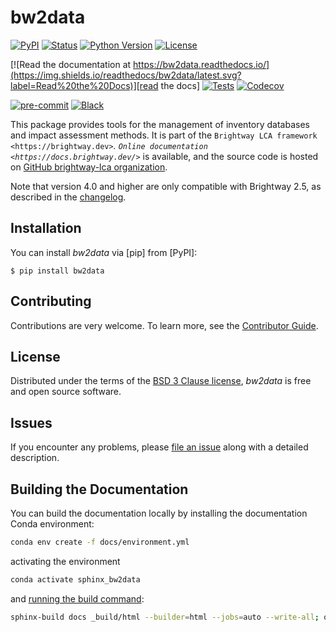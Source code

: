 # bw2data

[![PyPI](https://img.shields.io/pypi/v/bw2data.svg)][pypi status]
[![Status](https://img.shields.io/pypi/status/bw2data.svg)][pypi status]
[![Python Version](https://img.shields.io/pypi/pyversions/bw2data)][pypi status]
[![License](https://img.shields.io/pypi/l/bw2data)][license]

[![Read the documentation at https://bw2data.readthedocs.io/](https://img.shields.io/readthedocs/bw2data/latest.svg?label=Read%20the%20Docs)][read the docs]
[![Tests](https://github.com/brightway-lca/bw2data/actions/workflows/python-test.yml/badge.svg)][tests]
[![Codecov](https://codecov.io/gh/brightway-lca/bw2data/branch/main/graph/badge.svg)][codecov]

[![pre-commit](https://img.shields.io/badge/pre--commit-enabled-brightgreen?logo=pre-commit&logoColor=white)][pre-commit]
[![Black](https://img.shields.io/badge/code%20style-black-000000.svg)][black]

[pypi status]: https://pypi.org/project/bw2data/
[read the docs]: https://bw2data.readthedocs.io/
[tests]: https://github.com/brightway-lca/bw2data/actions?workflow=Tests
[codecov]: https://app.codecov.io/gh/brightway-lca/bw2data
[pre-commit]: https://github.com/pre-commit/pre-commit
[black]: https://github.com/psf/black

This package provides tools for the management of inventory databases and impact assessment methods.
It is part of the `Brightway LCA framework <https://brightway.dev>`_.
`Online documentation <https://docs.brightway.dev/>`_ is available, and the source code is hosted on [GitHub brightway-lca organization](https://github.com/brightway-lca/brightway2-data).

Note that version 4.0 and higher are only compatible with Brightway 2.5, as described in the [changelog](https://github.com/brightway-lca/brightway2-data/blob/main/CHANGES.md).

## Installation

You can install _bw2data_ via [pip] from [PyPI]:

```console
$ pip install bw2data
```

## Contributing

Contributions are very welcome.
To learn more, see the [Contributor Guide][Contributor Guide].

## License

Distributed under the terms of the [BSD 3 Clause license][License],
_bw2data_ is free and open source software.

## Issues

If you encounter any problems,
please [file an issue][Issue Tracker] along with a detailed description.


<!-- github-only -->

[command-line reference]: https://bw2data.readthedocs.io/en/latest/usage.html
[License]: https://github.com/brightway-lca/bw2data/blob/main/LICENSE
[Contributor Guide]: https://github.com/brightway-lca/bw2data/blob/main/CONTRIBUTING.md
[Issue Tracker]: https://github.com/brightway-lca/bw2data/issues


## Building the Documentation

You can build the documentation locally by installing the documentation Conda environment:

```bash
conda env create -f docs/environment.yml
```

activating the environment

```bash
conda activate sphinx_bw2data
```

and [running the build command](https://www.sphinx-doc.org/en/master/man/sphinx-build.html#sphinx-build):

```bash
sphinx-build docs _build/html --builder=html --jobs=auto --write-all; open _build/html/index.html
```